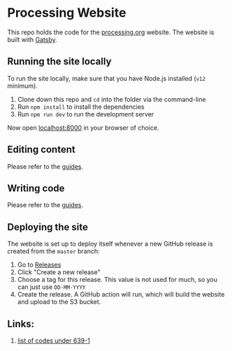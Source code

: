 # Processing Website

This repo holds the code for the [processing.org](https://processing.org) website. The website is built with [Gatsby](https://www.gatsbyjs.com/).

## Running the site locally

To run the site locally, make sure that you have Node.js installed (`v12` minimum).

1. Clone down this repo and `cd` into the folder via the command-line
2. Run `npm install` to install the dependencies
3. Run `npm run dev` to run the development server

Now open [localhost:8000](http://localhost:8000) in your browser of choice.

## Editing content

Please refer to the [guides](/docs/README.md).

## Writing code

Please refer to the [guides](/docs/README.md).

## Deploying the site

The website is set up to deploy itself whenever a new GitHub release is created from the `master` branch:

1. Go to [Releases](https://github.com/processing/processing-website/releases)
2. Click "Create a new release"
3. Choose a tag for this release. This value is not used for much, so you can just use `DD-MM-YYYY`
4. Create the release. A GitHub action will run, which will build the website and upload to the S3 bucket.

## Links:

1. [list of codes under 639-1](https://en.wikipedia.org/wiki/List_of_ISO_639-1_codes)
